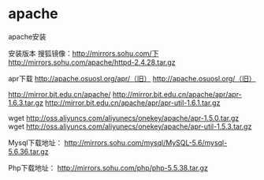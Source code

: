 # apache
apache安装

安装版本
搜狐镜像：http://mirrors.sohu.com/下
http://mirrors.sohu.com/apache/httpd-2.4.28.tar.gz

apr下载
http://apache.osuosl.org/apr/（旧）
http://apache.osuosl.org/（旧）

http://mirror.bit.edu.cn/apache/
http://mirror.bit.edu.cn/apache/apr/apr-1.6.3.tar.gz
http://mirror.bit.edu.cn/apache/apr/apr-util-1.6.1.tar.gz

wget http://oss.aliyuncs.com/aliyunecs/onekey/apache/apr-1.5.0.tar.gz
wget http://oss.aliyuncs.com/aliyunecs/onekey/apache/apr-util-1.5.3.tar.gz

Mysql下载地址：
http://mirrors.sohu.com/mysql/MySQL-5.6/mysql-5.6.36.tar.gz

Php下载地址：
http://mirrors.sohu.com/php/php-5.5.38.tar.gz






